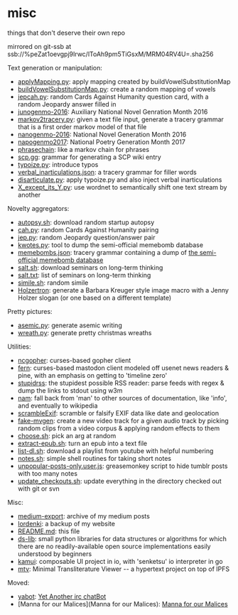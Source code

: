 # misc
things that don't deserve their own repo

mirrored on git-ssb at ssb://%peZat1oevgpj9Irwc/lToAh9pm5TiGsxM/MRM04RV4U=.sha256

Text generation or manipulation:

* [applyMapping.py](applyMapping.py): apply mapping created by buildVowelSubstitutionMap
* [buildVowelSubstitutionMap.py](buildVowelSubstitutionMap.py): create a random mapping of vowels
* [jepcah.py](jepcah.py): random Cards Against Humanity question card, with a random Jeopardy answer filled in
* [junogenmo-2016](junogenmo-2016): Auxiliary National Novel Genration Month 2016
* [markov2tracery.py](markov2tracery.py): given a text file input, generate a tracery grammar that is a first order markov model of that file
* [nanogenmo-2016](nanogenmo-2016): National Novel Generation Month 2016
* [napogenmo2017](napogenmo2017): National Poetry Generation Month 2017
* [phrasechain](phrasechain): like a markov chain for phrases
* [scp.gg](scp.gg): grammar for generating a SCP wiki entry
* [typoize.py](typoize.py): introduce typos
* [verbal_inarticulations.json](verbal_inarticulations.json): a tracery grammar for filler words
* [disarticulate.py](disarticulate.py): apply typoize.py and also inject verbal inarticulations
* [X_except_its_Y.py](X_except_its_Y.py): use wordnet to semantically shift one text stream by another

Novelty aggregators:

* [autopsy.sh](autopsy.sh): download random startup autopsy
* [cah.py](cah.py): random Cards Against Humanity pairing
* [jep.py](jep.py): random Jeopardy question/answer pair
* [kwotes.py](kwotes.py): tool to dump the semi-official memebomb database
* [memebombs.json](memebombs.json): tracery grammar containing a dump of [the semi-official memebomb database](http://principiadiscordia.com/memebombs)
* [salt.sh](salt.sh): download seminars on long-term thinking
* [salt.txt](salt.txt): list of seminars on long-term thinking
* [simile.sh](simile.sh): random simile
* [Holzertron](barbara_holzer.py): generate a Barbara Kreuger style image macro with a Jenny Holzer slogan (or one based on a different template)

Pretty pictures:

* [asemic.py](asemic.py): generate asemic writing
* [wreath.py](wreath.py): generate pretty christmas wreaths

Utilities:

* [ncgopher](ncgopher.py): curses-based gopher client
* [fern](fern): curses-based mastodon client modeled off usenet news readers & pine, with an emphasis on getting to 'timeline zero'
* [stupidrss](stupidrss.sh): the stupidest possible RSS reader: parse feeds with regex & dump the links to stdout using w3m
* [nam](nam): fall back from 'man' to other sources of documentation, like 'info', and eventually to wikipedia
* [scrambleExif](scrambleExif.sh): scramble or falsify EXIF data like date and geolocation
* [fake-mvgen](fake-mvgen.sh): create a new video track for a given audio track by picking random clips from a video corpus & applying random effects to them
* [choose.sh](choose.sh): pick an arg at random
* [extract-epub.sh](extract-epub.sh): turn an epub into a text file
* [list-dl.sh](list-dl.sh): download a playlist from youtube with helpful numbering
* [notes.sh](notes.sh): simple shell routines for taking short notes
* [unpopular-posts-only.user.js](unpopular-posts-only.user.js): greasemonkey script to hide tumblr posts with too many notes
* [update_checkouts.sh](update_checkouts.sh): update everything in the directory checked out with git or svn

Misc:

* [medium-export](medium-export): archive of my medium posts
* [lordenki](lordenki): a backup of my website
* [README.md](README.md): this file
* [ds-lib](ds-lib): small python libraries for data structures or algorithms for which there are no readily-available open source implementations easily understood by beginners
* [kamui](kamui): composable UI project in io, with 'senketsu' io interpreter in go
* [mtv](mtv): Minimal Transliterature Viewer -- a hypertext project on top of IPFS

Moved:

* [yabot](yabot): [Yet Another irc chatBot](http://github.com/enkiv2/yabot)
* [Manna for our Malices](Manna for our Malices): [Manna for our Malices](https://github.com/enkiv2/mannaforourmalices)

